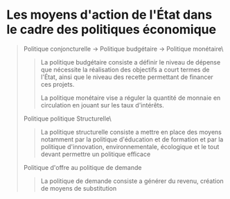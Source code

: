 # Les moyens d'action de l'État dans le cadre des politiques économique

> Politique conjoncturelle -> Politique budgétaire -> Politique monétaire\
>> La politique budgétaire consiste a définir le niveau de dépense que nécessite la réalisation des objectifs a court termes de l'État, ainsi que le niveau des recette permettant de financer ces projets.
>>
>> La politique monétaire vise a réguler la quantité de monnaie en circulation en jouant sur les taux d'intérêts.
>
> Politique politique Structurelle\
>> La politique structurelle consiste a mettre en place des moyens notamment par la politique d'éducation et de formation et par la politique d'innovation, environnementale, écologique et le tout devant permettre un politique efficace
>
> Politique d'offre au politique de demande
>> La politique de demande consiste a générer du revenu, création de moyens de substitution